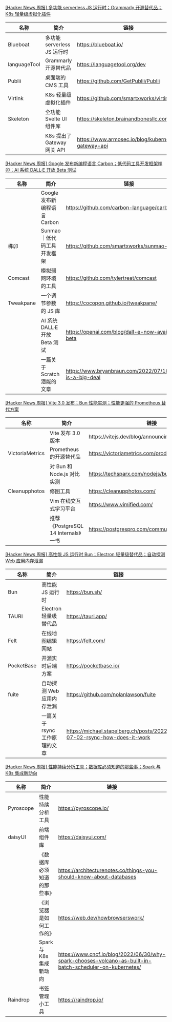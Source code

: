 [[Hacker News 周报] 多功能 serverless JS 运行时；Grammarly 开源替代品；K8s 轻量级虚拟化插件](https://www.bilibili.com/video/BV1mT411j7LR)
            <table>            <theader>
                <th>名称</th>
                <th>简介</th>
                <th>链接</th>
            </theader>            <tbody>                <tr>
                    <td>Blueboat</td>
                    <td>多功能 serverless JS 运行时</td>
                    <td>https://blueboat.io/</td>
                </tr>                <tr>
                    <td>languageTool</td>
                    <td>Grammarly 开源替代品</td>
                    <td>https://languagetool.org/dev</td>
                </tr>                <tr>
                    <td>Publii</td>
                    <td>桌面端的 CMS 工具</td>
                    <td>https://github.com/GetPublii/Publii</td>
                </tr>                <tr>
                    <td>Virtink</td>
                    <td>K8s 轻量级虚拟化插件</td>
                    <td>https://github.com/smartxworks/virtink</td>
                </tr>                <tr>
                    <td>Skeleton</td>
                    <td>全功能 Svelte UI 组件库</td>
                    <td>https://skeleton.brainandbonesllc.com/</td>
                </tr>                <tr>
                    <td></td>
                    <td>K8s 提出了 Gateway 网关 API</td>
                    <td>https://www.armosec.io/blog/kubernetes-gateway-api</td>
                </tr>            </tbody>            </table>
[[Hacker News 周报] Google 发布新编程语言 Carbon；低代码工具开发框架榫卯；AI 系统 DALL·E 开放 Beta 测试](https://www.bilibili.com/video/BV1hV4y177P9)
            <table>            <theader>
                <th>名称</th>
                <th>简介</th>
                <th>链接</th>
            </theader>            <tbody>                <tr>
                    <td></td>
                    <td>Google 发布新编程语言 Carbon</td>
                    <td>https://github.com/carbon-language/carbon-lang</td>
                </tr>                <tr>
                    <td>榫卯</td>
                    <td>Sunmao ｜低代码工具开发框架</td>
                    <td>https://github.com/smartxworks/sunmao-ui</td>
                </tr>                <tr>
                    <td>Comcast</td>
                    <td>模拟弱网环境的工具</td>
                    <td>https://github.com/tylertreat/comcast</td>
                </tr>                <tr>
                    <td>Tweakpane</td>
                    <td>一个调节参数的 JS 库</td>
                    <td>https://cocopon.github.io/tweakpane/</td>
                </tr>                <tr>
                    <td></td>
                    <td>AI 系统 DALL·E 开放 Beta 测试</td>
                    <td>https://openai.com/blog/dall-e-now-available-in-beta</td>
                </tr>                <tr>
                    <td></td>
                    <td>一篇关于 Scratch 潜能的文章</td>
                    <td>https://www.bryanbraun.com/2022/07/16/scratch-is-a-big-deal</td>
                </tr>            </tbody>            </table>
[[Hacker News 周报] Vite 3.0 发布；Bun 性能实测；性能更强的 Prometheus 替代方案](https://www.bilibili.com/video/BV16N4y1T7Hu)
            <table>            <theader>
                <th>名称</th>
                <th>简介</th>
                <th>链接</th>
            </theader>            <tbody>                <tr>
                    <td></td>
                    <td>Vite 发布 3.0 版本</td>
                    <td>https://vitejs.dev/blog/announcing-vite3.html</td>
                </tr>                <tr>
                    <td>VictoriaMetrics</td>
                    <td>Prometheus 的开源替代品</td>
                    <td>https://victoriametrics.com/products/open-source/</td>
                </tr>                <tr>
                    <td></td>
                    <td>对 Bun 和 Node.js 对比实测</td>
                    <td>https://techsparx.com/nodejs/bun/1st-trial.html</td>
                </tr>                <tr>
                    <td>Cleanupphotos</td>
                    <td>修图工具</td>
                    <td>https://cleanupphotos.com/</td>
                </tr>                <tr>
                    <td></td>
                    <td>Vim 在线交互式学习平台</td>
                    <td>https://www.vimified.com/</td>
                </tr>                <tr>
                    <td></td>
                    <td>推荐《PostgreSQL 14 Internals》一书</td>
                    <td>https://postgrespro.com/community/books/internals</td>
                </tr>            </tbody>            </table>
[[Hacker News 周报] 高性能 JS 运行时 Bun；Electron 轻量级替代品；自动探测 Web 应用内存泄漏](https://www.bilibili.com/video/BV1Wg411f7VV)
            <table>            <theader>
                <th>名称</th>
                <th>简介</th>
                <th>链接</th>
            </theader>            <tbody>                <tr>
                    <td>Bun</td>
                    <td>高性能 JS 运行时</td>
                    <td>https://bun.sh/</td>
                </tr>                <tr>
                    <td>TAURI</td>
                    <td>Electron 轻量级替代品</td>
                    <td>https://tauri.app/</td>
                </tr>                <tr>
                    <td>Felt</td>
                    <td>在线地图编辑网站</td>
                    <td>https://felt.com/</td>
                </tr>                <tr>
                    <td>PocketBase</td>
                    <td>开源实时后端方案</td>
                    <td>https://pocketbase.io/</td>
                </tr>                <tr>
                    <td>fuite</td>
                    <td>自动探测 Web 应用内存泄漏</td>
                    <td>https://github.com/nolanlawson/fuite</td>
                </tr>                <tr>
                    <td></td>
                    <td>一篇关于 rsync 工作原理的文章</td>
                    <td>https://michael.stapelberg.ch/posts/2022-07-02-rsync-how-does-it-work</td>
                </tr>            </tbody>            </table>
[[Hacker News 周报] 性能持续分析工具；数据库必须知道的那些事；Spark 与 K8s 集成新动向](https://www.bilibili.com/video/BV1Xr4y1M7T7)
            <table>            <theader>
                <th>名称</th>
                <th>简介</th>
                <th>链接</th>
            </theader>            <tbody>                <tr>
                    <td>Pyroscope</td>
                    <td>性能持续分析工具</td>
                    <td>https://pyroscope.io/</td>
                </tr>                <tr>
                    <td>daisyUI</td>
                    <td>前端组件库</td>
                    <td>https://daisyui.com/</td>
                </tr>                <tr>
                    <td></td>
                    <td>《数据库必须知道的那些事》</td>
                    <td>https://architecturenotes.co/things-you-should-know-about-databases</td>
                </tr>                <tr>
                    <td></td>
                    <td>《浏览器是如何工作的》</td>
                    <td>https://web.dev/howbrowserswork/</td>
                </tr>                <tr>
                    <td></td>
                    <td>Spark 与 K8s 集成新动向</td>
                    <td>https://www.cncf.io/blog/2022/06/30/why-spark-chooses-volcano-as-built-in-batch-scheduler-on-kubernetes/</td>
                </tr>                <tr>
                    <td>Raindrop</td>
                    <td>书签管理小工具</td>
                    <td>https://raindrop.io/</td>
                </tr>            </tbody>            </table>